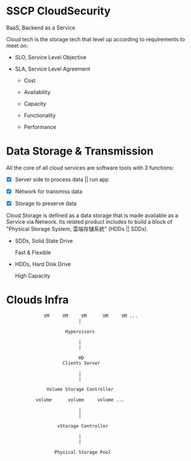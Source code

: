 # SSCP CloudSecurity

 BaaS, Backend as a Service
 
 Cloud tech is the storage tech that level up according to requirements to meet on:
 
 * SLO, Service Level Objective
 
 * SLA, Service Level Agreement
 
    * Cost
    
    * Availability
    
    * Capacity
    
    * Functionality
    
    * Performance
 
 # Data Storage & Transmission
 
 All the core of all cloud services are software tools with 3 functions:
 
 - [x] Server side to process data || run app
 
 - [x] Network for transmiss data
 
 - [x] Storage to preserve data
 
 Cloud Storage is defined as a data storage that is made available as a Service via Network. Its related product includes to build a block of "Physical Storage System, 雲端存儲系統" (HDDs || SDDs).
 
 * SDDs, Solid State Drive
 
    Fast & Flexible
 
 * HDDs, Hard Disk Drive
 
    High Capacity
    
# Clouds Infra




                  VM     VM     VM      VM     VM ...
                               |

                          Hypervisors

                               |
                               |

                               HD
                         Clients Server
                            
                               |
                               |
                   
                   Volume Storage Controller

               volume      volume     volume ...

                               |
                               |
 
                       vStorage Controller
            
                               |
                               |
                               
                      Physical Storage Pool

